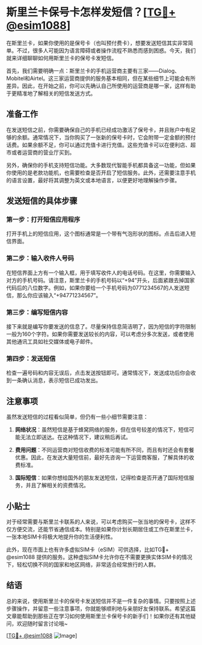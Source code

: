 # 斯里兰卡保号卡怎样发短信？[[TG💪+ @esim1088](https://t.me/s/esim1088)]

在斯里兰卡，如果你使用的是保号卡（也叫预付费卡），想要发送短信其实非常简单。不过，很多人可能因为语言障碍或者操作流程不熟悉而感到困惑。今天，我们就来详细聊聊如何用斯里兰卡的保号卡发短信。

首先，我们需要明确一点：斯里兰卡的手机运营商主要有三家——Dialog、Mobitel和Airtel。这三家运营商提供的服务基本相同，但在某些细节上可能会有所差异。因此，在开始之前，你可以先确认自己所使用的运营商是哪一家，这样有助于更精准地了解相关的短信发送方式。

## 准备工作

在发送短信之前，你需要确保自己的手机已经成功激活了保号卡，并且账户中有足够的余额。通常情况下，当你购买了一张新的保号卡时，它会附带一定金额的预付话费。如果余额不足，你可以通过充值卡进行充值。这些充值卡可以在便利店、超市或者运营商的营业厅买到。

另外，确保你的手机支持短信功能。大多数现代智能手机都具备这一功能，但如果你使用的是老款功能机，也需要检查是否开启了短信服务。此外，还需要注意手机的语言设置，最好将其调整为英文或本地语言，以便更好地理解操作步骤。

## 发送短信的具体步骤

### 第一步：打开短信应用程序

打开手机上的短信应用，这个图标通常是一个带有气泡形状的图标。点击后进入短信界面。

### 第二步：输入收件人号码

在短信界面上方有一个输入框，用于填写收件人的电话号码。在这里，你需要输入对方的手机号码。请注意，斯里兰卡的手机号码以“+94”开头，后面紧跟去掉国家代码后的八位数字。例如，如果你要给一个手机号码为0771234567的人发送短信，那么你应该输入“+94771234567”。

### 第三步：编写短信内容

接下来就是编写你要发送的信息了。尽量保持信息简洁明了，因为短信的字符限制一般为160个字符。如果你需要发送较长的内容，可以考虑分多次发送，或者使用其他通讯工具如社交媒体或电子邮件。

### 第四步：发送短信

检查一遍号码和内容无误后，点击发送按钮即可。通常情况下，发送成功后你会收到一条确认消息，表示短信已成功发出。

## 注意事项

虽然发送短信的过程看似简单，但仍有一些小细节需要注意：

1. **网络状况**：虽然短信是基于蜂窝网络的服务，但在信号较差的情况下，短信可能无法立即送达。在这种情况下，建议稍后再试。
   
2. **费用问题**：不同运营商对短信收费的标准可能有所不同，而且有时还会有套餐优惠。因此，在发送大量短信前，最好先咨询一下运营商客服，了解具体的收费标准。

3. **国际短信**：如果你想给国外的朋友发送短信，记得检查是否开通了国际短信服务，并且了解相关的资费情况。

## 小贴士

对于经常需要与斯里兰卡联系的人来说，可以考虑购买一张当地的保号卡，这样不仅方便交流，还能节省通信成本。特别是如果你计划长期居住或工作在斯里兰卡，一张本地SIM卡将极大地提升你的生活便利性。

此外，现在市面上也有许多虚拟SIM卡（eSIM）可供选择，比如TG💪+ @esim1088 提供的服务。这种虚拟SIM卡允许你在不需要更换实体SIM卡的情况下，轻松切换不同的国家和地区网络，非常适合经常旅行的人群。

## 结语

总的来说，使用斯里兰卡的保号卡发送短信并不是一件复杂的事情。只要按照上述步骤操作，并留意一些注意事项，你就能够顺利地与亲朋好友保持联系。希望这篇文章能帮助到那些正在学习如何使用斯里兰卡保号卡的新手们！如果你还有其他疑问，欢迎随时留言讨论哦~

[[TG💪+ @esim1088](https://t.me/s/esim1088) ![Image](https://i.postimg.cc/4NQfJmqS/Snipaste-2025-05-13-00-14-12.png)]